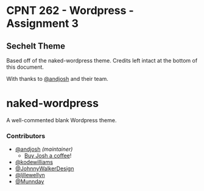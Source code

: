 # CPNT 262 - Wordpress - Assignment 3 

## Sechelt Theme

Based off of the naked-wordpress theme. Credits left intact at the bottom of this document. 

With thanks to [@andjosh][0] and their team. 


naked-wordpress
===============

A well-commented blank Wordpress theme.

### Contributors
- [@andjosh][0] _(maintainer)_
  - [Buy Josh a coffee](https://www.buymeacoffee.com/andjosh)!
- [@kodewilliams][1]
- [@JohnnyWalkerDesign][2]
- [@ljllewellyn][3]
- [@Munnday][4]

[0]: https://github.com/andjosh
[1]: https://github.com/kodewilliams
[2]: https://github.com/JohnnyWalkerDesign
[3]: https://github.com/ljllewellyn
[4]: https://github.com/Munnday
